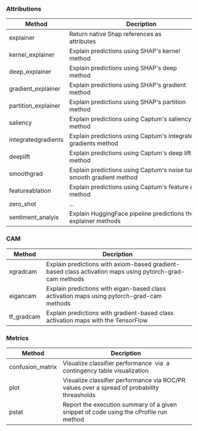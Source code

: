### Attributions

| Method              | Decription                                                                                  |
|---------------------|---------------------------------------------------------------------------------------------|
| explainer           | Return native Shap references as attributes                                                 |
| kernel_explainer    | Explain predictions using SHAP's kernel method                                              |
| deep_explainer      | Explain predictions using SHAP's deep method                                                |
| gradient_explainer  | Explain predictions using SHAP's gradient method                                            |
| partition_explainer | Explain predictions using SHAP's partition method                                           |
| saliency            | Explain predictions using Captum's saliency method                                          |
| integratedgradients | Explain predictions using Captum's integrated gradients method                              |
| deeplift            | Explain predictions using Captum's deep lift method                                         |
| smoothgrad          | Explain predictions using Captum's noise tunnel smooth gradient method                      |
| featureablation     | Explain predictions using Captum's feature ablation method                                  |
| zero_shot           | ...                                                                                         |
| sentiment_analyis   | Explain HuggingFace pipeline predictions the SHAP explainer methods                         |

### CAM

| Method   | Decription                                                                                                 |
|------------|------------------------------------------------------------------------------------------------------------|
| xgradcam   | Explain predictions with axiom-based gradient-based class activation maps using pytorch-grad-cam methods   |
| eigancam   | Explain predictions with eigan-based class activation maps using pytorch-grad-cam methods                  |
| tf_gradcam | Explain predictions with gradient-based class activation maps with the  TensorFlow|

### Metrics

| Method | Decription                                                                                  |
|--------|---------------------------------------------------------------------------------------------|
| confusion_matrix | Visualize classifier performance  via  a contingency table visualization          |
| plot   | Visualize classifier performance via ROC/PR values over a spread of probability threasholds |
| pstat  | Report the execution summary of a given snippet of code using the cProfile run method       |
